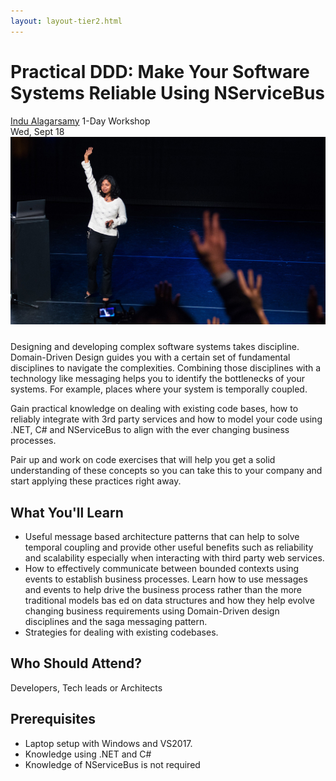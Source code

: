 ```yaml
---
layout: layout-tier2.html
---
```

<p><div class="container section workshop-page">
    <!-- begin workshop element -->
    <div class="row">
      <div class="col-xs-12 col-sm-2">
        <div class="speaker-container">
            <a href="../speakers/indu-alagarsamy.html"><div class="speaker-img indu-alagarsamy keep-color"></div></a>
            </div>
        </div>
        <div class="col-xs-12 col-sm-10 workshop-list"> 
            <h1 class="section-header">Practical DDD: Make Your Software Systems Reliable Using NServiceBus</h1>
            <span class="workshops--speaker-name"><a href="../speakers/indu-alagarsamy.html">Indu Alagarsamy</a></span>
            <span class="workshops--duration">1-Day Workshop<br>Wed, Sept 18</span>
            <!--<a class="btn get-ticket-btn" href="https://ti.to/eddd/explore-ddd-2019">GET YOUR TICKET</a>-->
            <img src="../img/workshop/Workshop-Indu-Alagarsamy.jpg" class="speaker--workshop-content-img" alt="" style="margin-bottom: 10px">
            <div class="spacer"></div>
            <p class="copy">Designing and developing complex software systems takes discipline. Domain-Driven Design guides you with a certain set of fundamental disciplines to navigate the complexities. Combining those disciplines with a technology like messaging helps you to identify the bottlenecks of your systems. For example, places where your system is temporally coupled.</p> 
            <p class="copy">Gain practical knowledge on dealing with existing code bases, how to reliably integrate with 3rd party services and how to model your code using .NET, C# and NServiceBus to align with the ever changing business processes.</p>
            <p class="copy">Pair up and work on code exercises that will help you get a solid understanding of these concepts so you can take this to your company and start applying these practices right away.</p>
            <h2 class="speaker-subheader">What You'll Learn</h2>
            <ul class="copy-list">
                <li>Useful message based architecture patterns that can help to solve temporal coupling and provide other useful benefits such as reliability and scalability especially when interacting with third party web services. </li>
                <li>How to effectively communicate between bounded contexts using events to establish business processes.  Learn how to use messages and events to help drive the business process rather than the more traditional models bas          ed on data structures and how they help evolve changing business requirements using Domain-Driven design disciplines and the saga messaging pattern.</li>
                <li>Strategies for dealing with existing codebases.</li>            
            </ul>
            <h2 class="speaker-subheader">Who Should Attend?</h2>
            <p class="copy">Developers, Tech leads or Architects</p>
            <h2 class="speaker-subheader">Prerequisites</h2>
            <ul class="copy-list">
                <li>Laptop setup with Windows and VS2017.</li>
                <li>Knowledge using .NET and C#</li>
                <li>Knowledge of NServiceBus is not required</li>
            </ul>
            <!--<div class="col-xs-12" align="center">
                <a class="btn get-ticket-btn" href="https://ti.to/eddd/explore-ddd-2019">GET YOUR TICKET</a>
            </div>-->
            </div>
        </div>
    </div>
</div> <!-- container --></p>